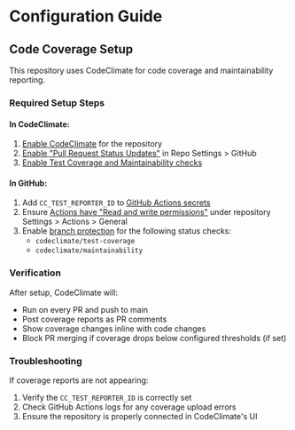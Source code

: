 # Configuration Guide

## Code Coverage Setup

This repository uses CodeClimate for code coverage and maintainability reporting.

### Required Setup Steps

#### In CodeClimate:
1. [Enable CodeClimate](https://github.com/apps/codeclimate) for the repository
2. [Enable "Pull Request Status Updates"](https://codeclimate.com/repos/676364ba629a59031e118d21/settings/github/edit) in Repo Settings > GitHub
3. [Enable Test Coverage and Maintainability checks](https://codeclimate.com/repos/676364ba629a59031e118d21/settings/test_reporter)

#### In GitHub:
1. Add `CC_TEST_REPORTER_ID` to [GitHub Actions secrets](https://github.com/department-of-veterans-affairs/disability-max-ratings-api/settings/secrets/actions)
2. Ensure [Actions have "Read and write permissions"](https://github.com/department-of-veterans-affairs/disability-max-ratings-api/settings/actions) under repository Settings > Actions > General
3. Enable [branch protection](https://github.com/department-of-veterans-affairs/disability-max-ratings-api/settings/branches) for the following status checks:
   - `codeclimate/test-coverage`
   - `codeclimate/maintainability`

### Verification

After setup, CodeClimate will:
- Run on every PR and push to main
- Post coverage reports as PR comments
- Show coverage changes inline with code changes
- Block PR merging if coverage drops below configured thresholds (if set)

### Troubleshooting

If coverage reports are not appearing:
1. Verify the `CC_TEST_REPORTER_ID` is correctly set
2. Check GitHub Actions logs for any coverage upload errors
3. Ensure the repository is properly connected in CodeClimate's UI
